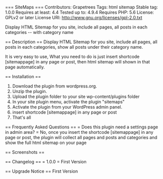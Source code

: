 === SiteMaps ===
Contributors: Grapetrees
Tags: html sitemap
Stable tag: 1.0.0
Requires at least: 4.4
Tested up to: 4.9.4
Requires PHP: 5.6
License: GPLv2 or later
License URI: http://www.gnu.org/licenses/gpl-2.0.txt

Display HTML Sitemap for you site, include all pages, all posts in each categories -- with category name

== Description ==
Display HTML Sitemap for you site, include all pages, all posts in each categories, show all posts under their category name.

It is very easy to use, What you need to do is just insert shortcode [sitemappage] in any page or post, then html sitemap will shown in that page automatically.

== Installation ==
1. Download the plugin from wordpress.org.
2. Unzip the plugin.
3. Upload the plugin folder to your site wp-content/plugins folder
4. In your site plugin menu, activate the plugin "sitemaps"
5. Activate the plugin from your WordPress admin panel.
6. insert shortcode [sitemappage] in any page or post
7. That's all

== Frequently Asked Questions ==
= Does this plugin need a settings page in admin area? =
No, once you insert the shortcode [sitemappage] in any page or post, the plugin will collect all pages and posts and categories and show the full html sitemap on your page

== Screenshots ==


== Changelog ==
= 1.0.0 =
First Version

== Upgrade Notice ==
First Version
